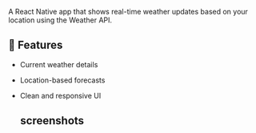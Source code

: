 A React Native app that shows real-time weather updates based on your location using the Weather API.


## 🚀 Features 
- Current weather details  
- Location-based forecasts  
- Clean and responsive UI

  ## screenshots
  
